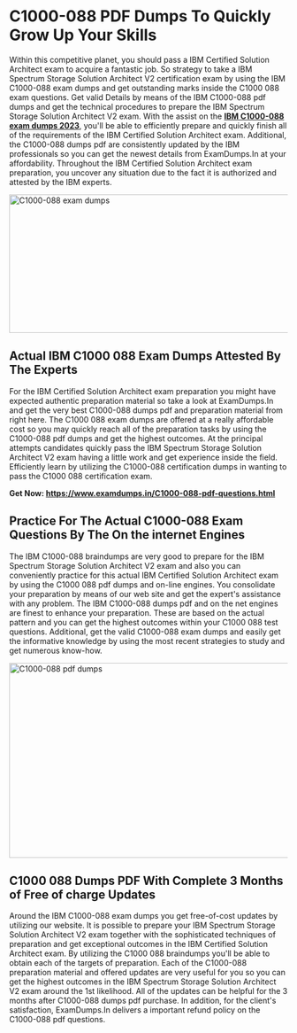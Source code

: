 <h1><strong>C1000-088 PDF Dumps To Quickly Grow Up Your Skills</strong></h1>
<p>Within this competitive planet, you should pass a IBM Certified Solution Architect exam to acquire a fantastic job. So strategy to take a IBM Spectrum Storage Solution Architect V2 certification exam by using the IBM C1000-088 exam dumps and get outstanding marks inside the C1000 088 exam questions. Get valid Details by means of the IBM C1000-088 pdf dumps and get the technical procedures to prepare the IBM Spectrum Storage Solution Architect V2 exam. With the assist on the <strong><a href="https://www.examdumps.in/C1000-088-pdf-questions.html">IBM C1000-088 exam dumps 2023</a></strong>, you'll be able to efficiently prepare and quickly finish all of the requirements of the IBM Certified Solution Architect exam. Additional, the C1000-088 dumps pdf are consistently updated by the IBM professionals so you can get the newest details from ExamDumps.In at your affordability. Throughout the IBM Certified Solution Architect exam preparation, you uncover any situation due to the fact it is authorized and attested by the IBM experts.</p>
<p><img src="https://i.ibb.co/zxJwW90/Copy-of-Online-Classes-Twitter-header-post-Made-with-Poster-My-Wall-1.png" alt="C1000-088 exam dumps" width="750" height="250" /></p>
<h2><strong>Actual IBM C1000 088 Exam Dumps Attested By The Experts</strong></h2>
<p>For the IBM Certified Solution Architect exam preparation you might have expected authentic preparation material so take a look at ExamDumps.In and get the very best C1000-088 dumps pdf and preparation material from right here. The C1000 088 exam dumps are offered at a really affordable cost so you may quickly reach all of the preparation tasks by using the C1000-088 pdf dumps and get the highest outcomes. At the principal attempts candidates quickly pass the IBM Spectrum Storage Solution Architect V2 exam having a little work and get experience inside the field. Efficiently learn by utilizing the C1000-088 certification dumps in wanting to pass the C1000 088 certification exam.</p>
<p><strong>Get Now:&nbsp;<a href="https://www.examdumps.in/C1000-088-pdf-questions.html">https://www.examdumps.in/C1000-088-pdf-questions.html</a></strong></p>
<h2><strong>Practice For The Actual C1000-088 Exam Questions By The On the internet Engines</strong></h2>
<p>The IBM C1000-088 braindumps are very good to prepare for the IBM Spectrum Storage Solution Architect V2 exam and also you can conveniently practice for this actual IBM Certified Solution Architect exam by using the C1000 088 pdf dumps and on-line engines. You consolidate your preparation by means of our web site and get the expert's assistance with any problem. The IBM C1000-088 dumps pdf and on the net engines are finest to enhance your preparation. These are based on the actual pattern and you can get the highest outcomes within your C1000 088 test questions. Additional, get the valid C1000-088 exam dumps and easily get the informative knowledge by using the most recent strategies to study and get numerous know-how.</p>
<p><a href="https://www.examdumps.in/C1000-088-pdf-questions.html"><img src="https://i.ibb.co/QkNtdwY/Copy-of-Zoom-Online-Classes-Facebook-Share-Po-Made-with-Poster-My-Wall-1.jpg" alt="C1000-088 pdf dumps" width="670" height="352" /></a></p>
<h2><strong>C1000 088 Dumps PDF With Complete 3 Months of Free of charge Updates</strong></h2>
<p>Around the IBM C1000-088 exam dumps you get free-of-cost updates by utilizing our website. It is possible to prepare your IBM Spectrum Storage Solution Architect V2 exam together with the sophisticated techniques of preparation and get exceptional outcomes in the IBM Certified Solution Architect exam. By utilizing the C1000 088 braindumps you'll be able to obtain each of the targets of preparation. Each of the C1000-088 preparation material and offered updates are very useful for you so you can get the highest outcomes in the IBM Spectrum Storage Solution Architect V2 exam around the 1st likelihood. All of the updates can be helpful for the 3 months after C1000-088 dumps pdf purchase. In addition, for the client's satisfaction, ExamDumps.In delivers a important refund policy on the C1000-088 pdf questions.</p>
